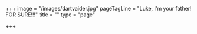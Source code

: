 +++
image = "/images/dartvaider.jpg"
pageTagLine = "Luke, I'm your father! FOR SURE!!!"
title = ""
type = "page"

+++
